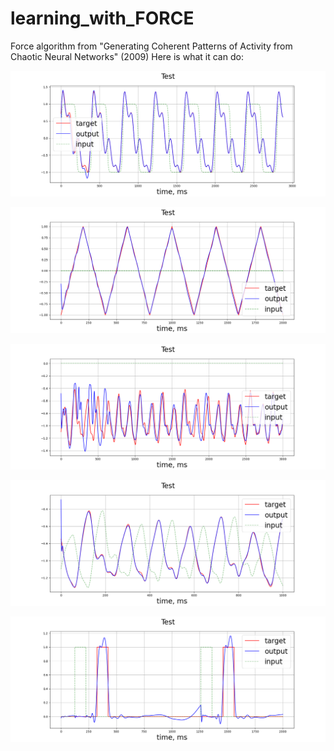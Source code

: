 # learning_with_FORCE
 Force algorithm from "Generating Coherent Patterns of Activity from Chaotic Neural Networks" (2009)
 Here is what it can do:
 
![periodic output give periodic input](https://github.com/ptolmachev/FORCE_learning/blob/main/imgs/sine_wave_testing.png)

![periodic output with zero input](https://github.com/ptolmachev/FORCE_learning/blob/main/imgs/triangle_wave_testing.png)

![generating Mackey-Glass dynamics with no input](https://github.com/ptolmachev/FORCE_learning/blob/main/imgs/mackey_glass_testing.png)

![Prediction task of Mackey-Glass dynamics](https://github.com/ptolmachev/FORCE_learning/blob/main/imgs/shifted_mackey_glass_testing.png)

![Delayed pulse response](https://github.com/ptolmachev/FORCE_learning/blob/main/imgs/delayed_pulse_testing.png)
